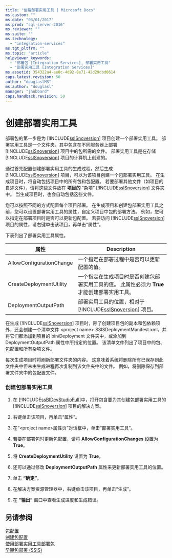 ```yaml
---
title: "创建部署实用工具 | Microsoft Docs"
ms.custom: ""
ms.date: "03/01/2017"
ms.prod: "sql-server-2016"
ms.reviewer: ""
ms.suite: ""
ms.technology: 
  - "integration-services"
ms.tgt_pltfrm: ""
ms.topic: "article"
helpviewer_keywords: 
  - "部署包 [Integration Services], 部署实用工具"
  - "部署实用工具 [Integration Services]"
ms.assetid: 354322a4-ae8c-4d92-8e71-42d29dbd0614
caps.latest.revision: 50
author: "douglaslMS"
ms.author: "douglasl"
manager: "jhubbard"
caps.handback.revision: 50
---
```

# 创建部署实用工具
  部署包的第一步是为 [!INCLUDE[ssISnoversion](../../includes/ssisnoversion-md.md)] 项目创建一个部署实用工具。 部署实用工具是一个文件夹，其中包含在不同服务器上部署 [!INCLUDE[ssISnoversion](../../includes/ssisnoversion-md.md)] 项目中的包所需的文件。 部署实用工具是在存储 [!INCLUDE[ssISnoversion](../../includes/ssisnoversion-md.md)] 项目的计算机上创建的。  
  
 通过首先配置创建部署实用工具的生成过程，然后生成 [!INCLUDE[ssISnoversion](../../includes/ssisnoversion-md.md)] 项目，可以为该项目创建一个包部署实用工具。 在生成项目时，将自动包括项目中的所有包和包配置。 若要部署其他文件（如项目的自述文件），请将这些文件放在 **项目的** “杂项” [!INCLUDE[ssISnoversion](../../includes/ssisnoversion-md.md)] 文件夹中。 当生成项目时，也会自动包括这些文件。  
  
 您可以按照不同的方式配置每个项目部署。 在生成项目和创建包部署实用工具之前，您可以设置部署实用工具的属性，自定义项目中包的部署方法。 例如，您可以指定在部署项目时是否可以更新包配置。 若要访问 [!INCLUDE[ssISnoversion](../../includes/ssisnoversion-md.md)] 项目的属性，请右键单击该项目，再单击“属性”。  
  
 下表列出了部署实用工具属性。  
  
|属性|Description|  
|--------------|-----------------|  
|AllowConfigurationChange|一个指定在部署过程中是否可以更新配置的值。|  
|CreateDeploymentUtility|一个指定在生成项目时是否创建包部署实用工具的值。 此属性必须为 **True** 才能创建部署实用工具。|  
|DeploymentOutputPath|部署实用工具的位置，相对于 [!INCLUDE[ssISnoversion](../../includes/ssisnoversion-md.md)] 项目。|  
  
 在生成 [!INCLUDE[ssISnoversion](../../includes/ssisnoversion-md.md)] 项目时，除了创建项目包的副本和包依赖项外，还会创建一个清单文件 \<project name>.SSISDeploymentManifest.xml，并将它们都添加到项目的 bin\Deployment 文件夹中，或添加到 DeploymentOutputPath 属性中所指定的位置。 该清单文件列出了项目中的包、包配置和所有杂项文件。  
  
 每次生成项目时将刷新部署文件夹的内容。 这意味着系统将删除所有已保存到此文件夹中但未由生成进程再次复制到该文件夹中的文件。 例如，将删除保存到部署文件夹中的包配置文件。  
  
### 创建包部署实用工具  
  
1.  在 [!INCLUDE[ssBIDevStudioFull](../../includes/ssbidevstudiofull-md.md)]中，打开包含要为其创建包部署实用工具的 [!INCLUDE[ssISnoversion](../../includes/ssisnoversion-md.md)] 项目的解决方案。  
  
2.  右键单击该项目，再单击“属性”。  
  
3.  在“\<project name>属性页”对话框中，单击“部署实用工具”。  
  
4.  若要在部署包时更新包配置，请将 **AllowConfigurationChanges** 设置为 **True**。  
  
5.  将 **CreateDeploymentUtility** 设置为 **True**。  
  
6.  还可以通过修改 **DeploymentOutputPath** 属性来更新部署实用工具的位置。  
  
7.  单击 **“确定”**。  
  
8.  在解决方案资源管理器中，右键单击该项目，再单击“生成”。  
  
9. 在 **“输出”** 窗口中查看生成进度和生成错误。  
  
## 另请参阅  
 [包配置](../../integration-services/packages/package-configurations.md)   
 [创建包配置](../../integration-services/packages/create-package-configurations.md)   
 [使用部署实用工具部署包](../../integration-services/packages/deploy-packages-by-using-the-deployment-utility.md)   
 [早期包部署 (SSIS)](../../integration-services/packages/legacy-package-deployment-ssis.md)  
  
  
